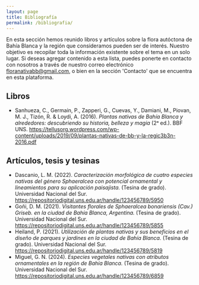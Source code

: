 ```yaml
---
layout: page
title: Bibliografía
permalink: /bibliografia/
---
```


En esta sección hemos reunido libros y artículos sobre la flora autóctona de Bahía Blanca y la región que consideramos pueden ser de interés. Nuestro objetivo es recopilar toda la información existente sobre el tema en un solo lugar. Si deseas agregar contenido a esta lista, puedes ponerte en contacto con nosotros a través de nuestro correo electrónico floranativabb@gmail.com, o bien en la sección 'Contacto' que se encuentra en esta plataforma.

## Libros

- Sanhueza, C., Germain, P., Zapperi, G., Cuevas, Y., Damiani, M., Piovan, M. J., Tizón, R. & Loydi, A. (2016). *Plantas nativas de Bahía Blanca y alrededores: descubriendo su historia, belleza y magia* (2ᵃ ed.). BBF UNS. https://tellusorg.wordpress.com/wp-content/uploads/2019/09/plantas-nativas-de-bb-y-la-regic3b3n-2016.pdf


## Artículos, tesis y tesinas

- Dascanio, L. M. (2022). *Caracterización morfológica de cuatro especies nativas del género Sphaeralcea con potencial ornamental y lineamientos para su aplicación paisajista.* (Tesina de grado). Universidad Nacional del Sur. https://repositoriodigital.uns.edu.ar/handle/123456789/5950
- Goñi, D. M. (2021). *Visitantes florales de Sphaeralcea bonariensis (Cav.) Griseb. en la ciudad de Bahía Blanca, Argentina.* (Tesina de grado). Universidad Nacional del Sur. https://repositoriodigital.uns.edu.ar/handle/123456789/5855
- Heiland, P. (2021). *Utilización de plantas nativas y sus beneficios en el diseño de parques y jardines en la ciudad de Bahía Blanca.* (Tesina de grado). Universidad Nacional del Sur. https://repositoriodigital.uns.edu.ar/handle/123456789/5819
- Miguel, G. N. (2024). *Especies vegetales nativas con atributos ornamentales en la región de Bahía Blanca.* (Tesina de grado). Universidad Nacional del Sur. https://repositoriodigital.uns.edu.ar/handle/123456789/6859

